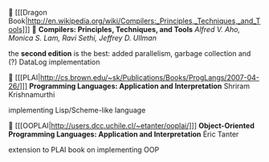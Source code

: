 :book: [[[Dragon Book|http://en.wikipedia.org/wiki/Compilers:_Principles,_Techniques,_and_Tools]]]
:dragon_face: **Compilers: Principles, Techniques, and Tools**
_Alfred V. Aho, Monica S. Lam, Ravi Sethi, Jeffrey D. Ullman_

the **second edition** is the best: added parallelism, garbage collection and (?) DataLog implementation

:book: [[[PLAI|http://cs.brown.edu/~sk/Publications/Books/ProgLangs/2007-04-26/]]]
**Programming Languages: Application and Interpretation**
Shriram Krishnamurthi

implementing Lisp/Scheme-like language

:book: [[[OOPLAI|http://users.dcc.uchile.cl/~etanter/ooplai/]]]
**Object-Oriented Programming Languages: Application and Interpretation**
Éric Tanter

extension to PLAI book on implementing OOP